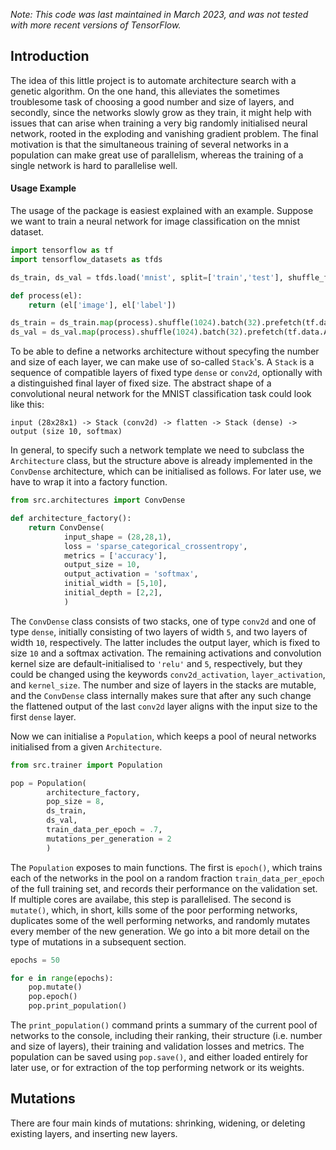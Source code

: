*Note: This code was last maintained in March 2023, and was not tested with more recent versions of TensorFlow.*

## Introduction

The idea of this little project is to automate architecture search with a genetic algorithm. On the one hand, this alleviates the sometimes troublesome task of choosing a good number and size of layers, and secondly, since the networks slowly grow as they train, it might help with issues that can arise when training a very big randomly initialised neural network, rooted in the exploding and vanishing gradient problem. The final motivation is that the simultaneous training of several networks in a population can make great use of parallelism, whereas the training of a single network is hard to parallelise well.

#### Usage Example

The usage of the package is easiest explained with an example. Suppose we want to train a neural network for image classification on the mnist dataset.

```python
import tensorflow as tf
import tensorflow_datasets as tfds

ds_train, ds_val = tfds.load('mnist', split=['train','test'], shuffle_files=True)

def process(el):
    return (el['image'], el['label'])

ds_train = ds_train.map(process).shuffle(1024).batch(32).prefetch(tf.data.AUTOTUNE)
ds_val = ds_val.map(process).shuffle(1024).batch(32).prefetch(tf.data.AUTOTUNE)
```

To be able to define a networks architecture without specyfing the number and size of each layer, we can make use of so-called `Stack`'s. A `Stack` is a sequence of compatible layers of fixed type `dense` or `conv2d`, optionally with a distinguished final layer of fixed size. 
The abstract shape of a convolutional neural network for the MNIST classification task could look like this:
```
input (28x28x1) -> Stack (conv2d) -> flatten -> Stack (dense) -> output (size 10, softmax)
```
In general, to specify such a network template we need to subclass the `Architecture` class, but the structure above is already implemented in the `ConvDense` architecture, which can be initialised as follows. For later use, we have to wrap it into a factory function.
```python
from src.architectures import ConvDense

def architecture_factory():
    return ConvDense(
            input_shape = (28,28,1),
            loss = 'sparse_categorical_crossentropy',
            metrics = ['accuracy'],
            output_size = 10,
            output_activation = 'softmax',
            initial_width = [5,10],
            initial_depth = [2,2],
            )
```
The `ConvDense` class consists of two stacks, one of type `conv2d` and one of type `dense`, initially consisting of two layers of width `5`, and two layers of width `10`, respectively. The latter includes the output layer, which is fixed to size `10` and a softmax activation. The remaining activations and convolution kernel size are default-initialised to `'relu'` and `5`, respectively, but they could be changed using the keywords `conv2d_activation`, `layer_activation`, and `kernel_size`. The number and size of layers in the stacks are mutable, and the `ConvDense` class internally makes sure that after any such change the flattened output of the last `conv2d` layer aligns with the input size to the first `dense` layer.

Now we can initialise a `Population`, which keeps a pool of neural networks initialised from a given `Architecture`.

```python
from src.trainer import Population

pop = Population(
        architecture_factory,
        pop_size = 8,
        ds_train,
        ds_val,
        train_data_per_epoch = .7,
        mutations_per_generation = 2
        )
```

The `Population` exposes to main functions. The first is `epoch()`, which trains each of the networks in the pool on a random fraction `train_data_per_epoch` of the full training set, and records their performance on the validation set. If multiple cores are availabe, this step is parallelised. The second is `mutate()`, which, in short, kills some of the poor performing networks, duplicates some of the well performing networks, and randomly mutates every member of the new generation. We go into a bit more detail on the type of mutations in a subsequent section.

```python
epochs = 50

for e in range(epochs):
    pop.mutate()
    pop.epoch()
    pop.print_population()
```

The `print_population()` command prints a summary of the current pool of networks to the console, including their ranking, their structure (i.e. number and size of layers), their training and validation losses and metrics. The population can be saved using `pop.save()`, and either loaded entirely for later use, or for extraction of the top performing network or its weights.

## Mutations
There are four main kinds of mutations: shrinking, widening, or deleting existing layers, and inserting new layers.
